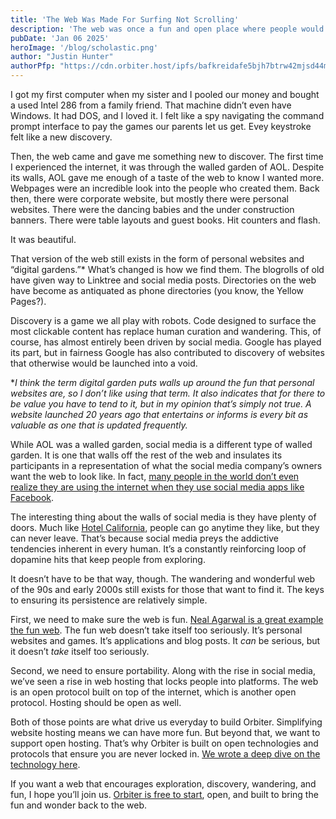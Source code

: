 ```yaml
---
title: 'The Web Was Made For Surfing Not Scrolling'
description: 'The web was once a fun and open place where people would wander and wonder. Social media has negatively impacted that.'
pubDate: 'Jan 06 2025'
heroImage: '/blog/scholastic.png'
author: "Justin Hunter"
authorPfp: "https://cdn.orbiter.host/ipfs/bafkreidafe5bjh7btrw42mjsd44mfkq5zamonfgxr2p5dlatwod66ltjxq"
---
```

I got my first computer when my sister and I pooled our money and bought a used Intel 286 from a family friend. That machine didn’t even have Windows. It had DOS, and I loved it. I felt like a spy navigating the command prompt interface to pay the games our parents let us get. Evey keystroke felt like a new discovery.

Then, the web came and gave me something new to discover. The first time I experienced the internet, it was through the walled garden of AOL. Despite its walls, AOL gave me enough of a taste of the web to know I wanted more. Webpages were an incredible look into the people who created them. Back then, there were corporate website, but mostly there were personal websites. There were the dancing babies and the under construction banners. There were table layouts and guest books. Hit counters and flash.

It was beautiful.

That version of the web still exists in the form of personal websites and “digital gardens.”* What’s changed is how we find them. The blogrolls of old have given way to Linktree and social media posts. Directories on the web have become as antiquated as phone directories (you know, the Yellow Pages?).

Discovery is a game we all play with robots. Code designed to surface the most clickable content has replace human curation and wandering. This, of course, has almost entirely been driven by social media. Google has played its part, but in fairness Google has also contributed to discovery of websites that otherwise would be launched into a void.

**I think the term digital garden puts walls up around the fun that personal websites are, so I don’t like using that term. It also indicates that for there to be value you have to tend to it, but in my opinion that’s simply not true. A website launched 20 years ago that entertains or informs is every bit as valuable as one that is updated frequently.*

While AOL was a walled garden, social media is a different type of walled garden. It is one that walls off the rest of the web and insulates its participants in a representation of what the social media company’s owners want the web to look like. In fact, [many people in the world don’t even realize they are using the internet when they use social media apps like Facebook](https://qz.com/333313/milliions-of-facebook-users-have-no-idea-theyre-using-the-internet).

The interesting thing about the walls of social media is they have plenty of doors. Much like [Hotel California](https://www.youtube.com/watch?v=09839DpTctU), people can go anytime they like, but they can never leave. That’s because social media preys the addictive tendencies inherent in every human. It’s a constantly reinforcing loop of dopamine hits that keep people from exploring.

It doesn’t have to be that way, though. The wandering and wonderful web of the 90s and early 2000s still exists for those that want to find it. The keys to ensuring its persistence are relatively simple.

First, we need to make sure the web is fun. [Neal Agarwal is a great example the fun web](https://neal.fun). The fun web doesn’t take itself too seriously. It’s personal websites and games. It’s applications and blog posts. It *can* be serious, but it doesn’t *take* itself too seriously.

Second, we need to ensure portability. Along with the rise in social media, we’ve seen a rise in web hosting that locks people into platforms. The web is an open protocol built on top of the internet, which is another open protocol. Hosting should be open as well.

Both of those points are what drive us everyday to build Orbiter. Simplifying website hosting means we can have more fun. But beyond that, we want to support open hosting. That’s why Orbiter is built on open technologies and protocols that ensure you are never locked in. [We wrote a deep dive on the technology here](https://orbiter.host/blog/how-we-use-blockchain-behind-the-scenes).

If you want a web that encourages exploration, discovery, wandering, and fun, I hope you’ll join us. [Orbiter is free to start](https://orbiter.host), open, and built to bring the fun and wonder back to the web.
